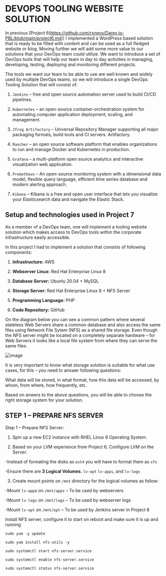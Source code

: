 # DEVOPS TOOLING WEBSITE SOLUTION


In previous [Project 6(https://github.com/rxneyo/Darey.io-PBL/blob/main/project6.md)) I implemented a WordPress based solution that is ready to be filled with content and can be used as a full fledged website or blog. Moving further we will add some more value to our solutions that your DevOps team could utilize. We want to introduce a set of DevOps tools that will help our team in day to day activities in managing, developing, testing, deploying and monitoring different projects.


The tools we want our team to be able to use are well known and widely used by multiple DevOps teams, so we will introduce a single DevOps Tooling Solution that will consist of:


1. `Jenkins` – free and open source automation server used to build CI/CD pipelines.

2. `Kubernetes` – an open-source container-orchestration system for automating computer application deployment, scaling, and management.

3. `Jfrog Artifactory` – Universal Repository Manager supporting all major packaging formats, build tools and CI servers. Artifactory.

4. `Rancher` – an open source software platform that enables organizations to run and manage Docker and Kubernetes in production.

5. `Grafana` – a multi-platform open source analytics and interactive visualization web application.

6. `Prometheus` – An open-source monitoring system with a dimensional data model, flexible query language, efficient time series database and modern alerting approach.

7. `Kibana` – Kibana is a free and open user interface that lets you visualize your Elasticsearch data and navigate the Elastic Stack.



##   Setup and technologies used in Project 7


As a member of a DevOps team, one will implement a tooling website solution which makes access to DevOps tools within the corporate infrastructure easily accessible.

In this project I had to implement a solution that consists of following components:

1. **Infrastructure:** AWS
 
2. **Webserver Linux:** Red Hat Enterprise Linux 8


3. **Database Server:** Ubuntu 20.04 + MySQL

4. **Storage Server:** Red Hat Enterprise Linux 8 + NFS Server

5. **Programming Language:** PHP

6. **Code Repository:** GitHub


On the diagram below you can see a common pattern where several stateless Web Servers share a common database and also access the same files using Network File Sytem (NFS) as a shared file storage. Even though the NFS server might be located on a completely separate hardware – for Web Servers it looks like a local file system from where they can serve the same files.



![image](https://github.com/rxneyo/Darey.io-PBL/assets/125794122/2b5f2ab5-1339-4248-a363-98f9b101ee30)


It is very important to know what storage solution is suitable for what use cases, for this – you need to answer following questions: 

What data will be stored, in what format, how this data will be accessed, by whom, from where, how frequently, etc. 

Based on anwers to the above questions, you will be able to choose the right storage system for your solution.


## STEP 1 – PREPARE NFS SERVER


Step 1 – Prepare NFS Server:


1. Spin up a new EC2 instance with RHEL Linux 8 Operating System.


2. Based on your LVM experience from Project 6, Configure LVM on the Server.

-Instead of formating the disks as `ext4` you will have to format them as `xfs`

-Ensure there are **3 Logical Volumes**. `lv-opt` `lv-apps`, and `lv-logs`


3. Create mount points on `/mnt` directory for the logical volumes as follow:

-Mount `lv-app`s on `/mnt/apps` – To be used by webservers

-Mount `lv-logs` on `/mnt/logs` – To be used by webserver logs

-Mount `lv-opt` on `/mnt/opt` – To be used by Jenkins server in Project 8


Install NFS server, configure it to start on reboot and make sure it is up and running

`sudo yum -y update`

`sudo yum install nfs-utils -y`

`sudo systemctl start nfs-server.service`

`sudo systemctl enable nfs-server.service`

`sudo systemctl status nfs-server.service`


